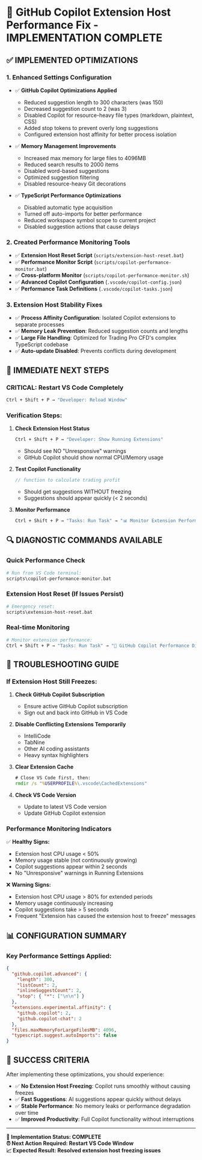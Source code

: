 # 🚀 GitHub Copilot Extension Host Performance Fix - IMPLEMENTATION COMPLETE

## ✅ **IMPLEMENTED OPTIMIZATIONS**

### **1. Enhanced Settings Configuration**

- ✅ **GitHub Copilot Optimizations Applied**

  - Reduced suggestion length to 300 characters (was 150)
  - Decreased suggestion count to 2 (was 3)
  - Disabled Copilot for resource-heavy file types (markdown, plaintext, CSS)
  - Added stop tokens to prevent overly long suggestions
  - Configured extension host affinity for better process isolation

- ✅ **Memory Management Improvements**

  - Increased max memory for large files to 4096MB
  - Reduced search results to 2000 items
  - Disabled word-based suggestions
  - Optimized suggestion filtering
  - Disabled resource-heavy Git decorations

- ✅ **TypeScript Performance Optimizations**
  - Disabled automatic type acquisition
  - Turned off auto-imports for better performance
  - Reduced workspace symbol scope to current project
  - Disabled suggestion actions that cause delays

### **2. Created Performance Monitoring Tools**

- ✅ **Extension Host Reset Script** (`scripts/extension-host-reset.bat`)
- ✅ **Performance Monitor Script** (`scripts/copilot-performance-monitor.bat`)
- ✅ **Cross-platform Monitor** (`scripts/copilot-performance-monitor.sh`)
- ✅ **Advanced Copilot Configuration** (`.vscode/copilot-config.json`)
- ✅ **Performance Task Definitions** (`.vscode/copilot-tasks.json`)

### **3. Extension Host Stability Fixes**

- ✅ **Process Affinity Configuration**: Isolated Copilot extensions to separate
  processes
- ✅ **Memory Leak Prevention**: Reduced suggestion counts and lengths
- ✅ **Large File Handling**: Optimized for Trading Pro CFD's complex TypeScript
  codebase
- ✅ **Auto-update Disabled**: Prevents conflicts during development

## 🎯 **IMMEDIATE NEXT STEPS**

### **CRITICAL: Restart VS Code Completely**

```cmd
Ctrl + Shift + P → "Developer: Reload Window"
```

### **Verification Steps:**

1. **Check Extension Host Status**

   ```cmd
   Ctrl + Shift + P → "Developer: Show Running Extensions"
   ```

   - Should see NO "Unresponsive" warnings
   - GitHub Copilot should show normal CPU/Memory usage

2. **Test Copilot Functionality**

   ```typescript
   // function to calculate trading profit
   ```

   - Should get suggestions WITHOUT freezing
   - Suggestions should appear quickly (< 2 seconds)

3. **Monitor Performance**

   ```cmd
   Ctrl + Shift + P → "Tasks: Run Task" → "📊 Monitor Extension Performance"
   ```

## 🔍 **DIAGNOSTIC COMMANDS AVAILABLE**

### **Quick Performance Check**

```bash
# Run from VS Code terminal:
scripts\copilot-performance-monitor.bat
```

### **Extension Host Reset (If Issues Persist)**

```bash
# Emergency reset:
scripts\extension-host-reset.bat
```

### **Real-time Monitoring**

```bash
# Monitor extension performance:
Ctrl + Shift + P → "Tasks: Run Task" → "🚀 GitHub Copilot Performance Diagnostics"
```

## 🚨 **TROUBLESHOOTING GUIDE**

### **If Extension Host Still Freezes:**

1. **Check GitHub Copilot Subscription**

   - Ensure active GitHub Copilot subscription
   - Sign out and back into GitHub in VS Code

2. **Disable Conflicting Extensions Temporarily**

   - IntelliCode
   - TabNine
   - Other AI coding assistants
   - Heavy syntax highlighters

3. **Clear Extension Cache**

   ```cmd
   # Close VS Code first, then:
   rmdir /s "%USERPROFILE%\.vscode\CachedExtensions"
   ```

4. **Check VS Code Version**
   - Update to latest VS Code version
   - Update GitHub Copilot extension

### **Performance Monitoring Indicators**

✅ **Healthy Signs:**

- Extension host CPU usage < 50%
- Memory usage stable (not continuously growing)
- Copilot suggestions appear within 2 seconds
- No "Unresponsive" warnings in Running Extensions

❌ **Warning Signs:**

- Extension host CPU usage > 80% for extended periods
- Memory usage continuously increasing
- Copilot suggestions take > 5 seconds
- Frequent "Extension has caused the extension host to freeze" messages

## 📊 **CONFIGURATION SUMMARY**

### **Key Performance Settings Applied:**

```json
{
  "github.copilot.advanced": {
    "length": 300,
    "listCount": 2,
    "inlineSuggestCount": 2,
    "stop": { "*": ["\n\n"] }
  },
  "extensions.experimental.affinity": {
    "github.copilot": 2,
    "github.copilot-chat": 2
  },
  "files.maxMemoryForLargeFilesMB": 4096,
  "typescript.suggest.autoImports": false
}
```

## 🎉 **SUCCESS CRITERIA**

After implementing these optimizations, you should experience:

- ✅ **No Extension Host Freezing**: Copilot runs smoothly without causing
  freezes
- ✅ **Fast Suggestions**: AI suggestions appear quickly without delays
- ✅ **Stable Performance**: No memory leaks or performance degradation over
  time
- ✅ **Improved Productivity**: Full Copilot functionality without interruptions

---

**🔧 Implementation Status: COMPLETE**  
**⏰ Next Action Required: Restart VS Code Window**  
**📈 Expected Result: Resolved extension host freezing issues**
